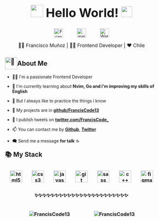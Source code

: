 <h1 style="font-size: 2.5rem; font-weight: bold; text-align: center;" align='center'> <img src="https://media.giphy.com/media/ObNTw8Uzwy6KQ/giphy.gif" width="40px"> Hello World! <img src="https://media.giphy.com/media/fFEFxS3DE5VIY/giphy.gif" width="35px" /></h1>

<div align='center' style="display: flex; flex-wrap: wrap; justify-content: center; align-items: flex-start; column-gap: 20px;">
<a margin='0 0.8rem' style="margin: 0 0.8rem; outline: none;" href="https://twitter.com/FrancisCode13" target="_blank"><img src="./assets/social-media/twitter.svg" alt="FrancisCode13" width="30"  /></a>
<a margin='0 0.8rem' style="margin: 0 0.8rem; outline: none;" href='mailto:franciscodeoficial@gmail.com' target='_blank'><img src="./assets/social-media/gmail.svg" width="30" alt="mail to francisco muñoz" /></a>
<a margin='0 0.8rem' style="margin: 0 0.8rem; outline: none;" href="https://discord.gg/dzsa2PG6Cw" target="_blank" ><img src="./assets/discord.svg" alt="Watermelon Code" width='30'></a>
</div>

<p style="text-align: center; font-size: 1rem;" align='center'>👦🏻 Francisco Muñoz | 👨‍💻 Frontend Developer | ❤ Chile</p>

<h2 style="display: flex; align-items: center; margin-bottom: 1rem;"><img style="width: 40px; margin: 0;" src="./assets/Octocat/Octocat.png" alt="🌟" width='40' /> About Me</h2>

- 👨‍💻 I'm a passionate Frontend Developer

- 🌱 I'm currently learning about **Nvim, Go and i'm improving my skills of English**

- 💙 But I always like to practice the things i know

- 🌟 My projects are in **[github/FrancisCode13](https://github.com/FrancisCode?tab=repositories)**

- 💬 I publish tweets on **[twitter.com/FrancisCode_](https://twitter.com/FrancisCode_)**


- 📫 You can contact me by **[Github](https://github.com/FrancisCode13)**, **[Twitter](https://twitter.com/FrancisCode_)**

- 🗨️ Send me a message **for talk** ☕

<h2 style="margin: 1rem 0;">📚 My Stack<h3>
<p align='center' style="text-align: center; display: flex; justify-content: space-around; flex-wrap: wrap; margin-top: 2rem; margin-bottom: 2rem;">
<img src="./assets/html.svg" alt="html5" width="40" height="40"/>
<img src="./assets/css3.svg" alt="css3" width="40" height="40"/> 
<img src="./assets/javascript.svg" alt="javascript" width="40" height="40"/> 
<img src="./assets/git.svg" alt="git" width="40" height="40"/>
<img src="./assets/sass.svg" alt="sass" width="40" height="40"/> 
<img src="https://upload.wikimedia.org/wikipedia/commons/1/18/ISO_C%2B%2B_Logo.svg" alt="c++" widht="40" height="40">
<img src="https://www.vectorlogo.zone/logos/figma/figma-icon.svg" alt="figma" width="40" height="40"/> 

</p>

<p style="text-align: center; margin: 1.5rem 0;" align='center'>
  ✨✨✨✨✨✨✨✨✨✨✨✨✨✨✨✨✨✨✨✨✨✨✨
</p>

<div style="display: flex; justify-content: space-evenly; flex-wrap: wrap;">
  <p>&nbsp;<img align="center" src="https://github-readme-stats.vercel.app/api?username=FrancisCode13&show_icons=true&theme=vue" alt="FrancisCode13" /></p>

  <p>&nbsp;<img align="center" src="https://github-readme-stats.vercel.app/api/top-langs/?username=FrancisCode13&layout=compact&theme=vue" alt="FrancisCode13" /></p>
</div>
